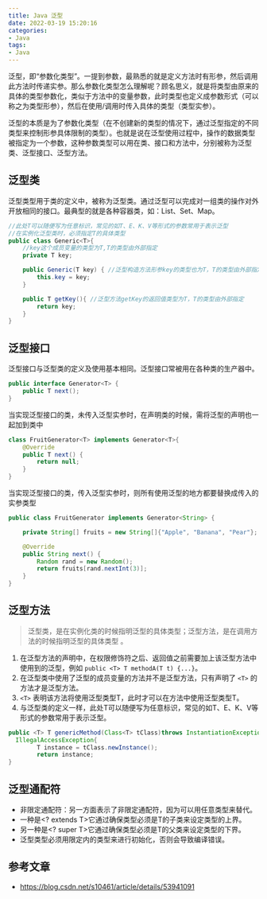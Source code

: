 ```yaml
---
title: Java 泛型
date: 2022-03-19 15:20:16
categories: 
- Java
tags:
- Java
---
```


泛型，即“参数化类型”。一提到参数，最熟悉的就是定义方法时有形参，然后调用此方法时传递实参。那么参数化类型怎么理解呢？顾名思义，就是将类型由原来的具体的类型参数化，类似于方法中的变量参数，此时类型也定义成参数形式（可以称之为类型形参），然后在使用/调用时传入具体的类型（类型实参）。

泛型的本质是为了参数化类型（在不创建新的类型的情况下，通过泛型指定的不同类型来控制形参具体限制的类型）。也就是说在泛型使用过程中，操作的数据类型被指定为一个参数，这种参数类型可以用在类、接口和方法中，分别被称为泛型类、泛型接口、泛型方法。

## 泛型类

泛型类型用于类的定义中，被称为泛型类。通过泛型可以完成对一组类的操作对外开放相同的接口。最典型的就是各种容器类，如：List、Set、Map。

```java
//此处T可以随便写为任意标识，常见的如T、E、K、V等形式的参数常用于表示泛型
//在实例化泛型类时，必须指定T的具体类型
public class Generic<T>{ 
    //key这个成员变量的类型为T,T的类型由外部指定  
    private T key;

    public Generic(T key) { //泛型构造方法形参key的类型也为T，T的类型由外部指定
        this.key = key;
    }

    public T getKey(){ //泛型方法getKey的返回值类型为T，T的类型由外部指定
        return key;
    }
}
```

## 泛型接口

泛型接口与泛型类的定义及使用基本相同。泛型接口常被用在各种类的生产器中。

```java
public interface Generator<T> {
    public T next();
}
```

当实现泛型接口的类，未传入泛型实参时，在声明类的时候，需将泛型的声明也一起加到类中

```java
class FruitGenerator<T> implements Generator<T>{
    @Override
    public T next() {
        return null;
    }
}
```

当实现泛型接口的类，传入泛型实参时，则所有使用泛型的地方都要替换成传入的实参类型

```java
public class FruitGenerator implements Generator<String> {

    private String[] fruits = new String[]{"Apple", "Banana", "Pear"};

    @Override
    public String next() {
        Random rand = new Random();
        return fruits[rand.nextInt(3)];
    }
}
```

## 泛型方法

> 泛型类，是在实例化类的时候指明泛型的具体类型；泛型方法，是在调用方法的时候指明泛型的具体类型 。

1. 在泛型方法的声明中，在权限修饰符之后、返回值之前需要加上该泛型方法中使用到的泛型，例如 `public <T> T methodA(T t) {...}`。
2. 在泛型类中使用了泛型的成员变量的方法并不是泛型方法，只有声明了 `<T>` 的方法才是泛型方法。
3. `<T>` 表明该方法将使用泛型类型T，此时才可以在方法中使用泛型类型T。
4. 与泛型类的定义一样，此处T可以随便写为任意标识，常见的如T、E、K、V等形式的参数常用于表示泛型。


```java
public <T> T genericMethod(Class<T> tClass)throws InstantiationException ,
  IllegalAccessException{
        T instance = tClass.newInstance();
        return instance;
}
```

## 泛型通配符

- 非限定通配符：另一方面表示了非限定通配符，因为可以用任意类型来替代。
- 一种是<? extends T>它通过确保类型必须是T的子类来设定类型的上界。
- 另一种是<? super T>它通过确保类型必须是T的父类来设定类型的下界。
- 泛型类型必须用限定内的类型来进行初始化，否则会导致编译错误。


## 参考文章

- https://blog.csdn.net/s10461/article/details/53941091